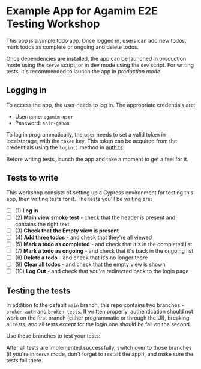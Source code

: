 
# Example App for Agamim E2E Testing Workshop

This app is a simple todo app. Once logged in,
users can add new todos, mark todos as complete or ongoing and delete todos.

Once dependencies are installed, the app can be launched in production mode using the `serve` script, or in dev mode using the `dev` script.
For writing tests, it's recommended to launch the app in *production mode*.

## Logging in

To access the app, the user needs to log in.
The appropriate credentials are:

- Username: `agamim-user`
- Password: `shir-ganon`

To log in programmatically, the user needs to set a valid token in localstorage, with the `token` key.
This token can be acquired from the credentials using the `login()` method in [auth.ts](/src/auth.ts).

Before writing tests, launch the app and take a moment to get a feel for it.

## Tests to write

This workshop consists of setting up a Cypress environment for testing this app, then writing tests for it.
The tests you'll be writing are:

- [ ] (1) **Log in**
- [ ] (2) **Main view smoke test** - check that the header is present and contains the right text
- [ ] (3) **Check that the Empty view is present**
- [ ] (4) **Add three todos** - and check that they're all viewed
- [ ] (5) **Mark a todo as completed** - and check that it's in the completed list
- [ ] (7) **Mark a todo as ongoing** - and check that it's back in the ongoing list
- [ ] (8) **Delete a todo** - and check that it's no longer there
- [ ] (9) **Clear all todos** - and check that the empty view is shown
- [ ] (10) **Log Out** - and check that you're redirected back to the login page

## Testing the tests

In addition to the default `main` branch, this repo contains two branches - `broken-auth` and `broken-tests`. If written properly, authentication should not work on the first branch (either programmatic or through the UI), breaking all tests, and all tests *except* for the login one should be fail on the second.

Use these branches to test your tests:

After all tests are implemented successfully, switch over to those branches (if you're in `serve` mode, don't forget to restart the app!), and make sure the tests fail there.

